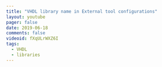 ```yaml
---
title: "VHDL library name in External tool configurations"
layout: youtube
pager: false
date: 2019-06-18
comments: false
videoid: fXqULrWXZ6I
tags:
  - VHDL
  - libraries
---
```

